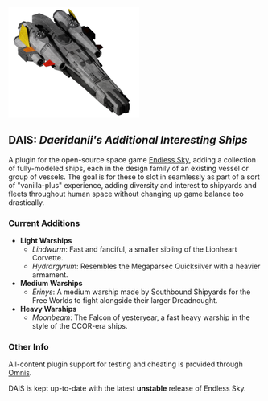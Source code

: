 ![Moonbeam](images/thumbnail/moonbeam.png)

## DAIS: *Daeridanii's Additional Interesting Ships*

A plugin for the open-source space game [Endless Sky](https://www.github.com/endless-sky/endless-sky), adding a collection of fully-modeled ships, each in the design family of an existing vessel or group of vessels. The goal is for these to slot in seamlessly as part of a sort of "vanilla-plus" experience, adding diversity and interest to shipyards and fleets throughout human space without changing up game balance too drastically.

### Current Additions
* **Light Warships**
    * _Lindwurm_: Fast and fanciful, a smaller sibling of the Lionheart Corvette.
    * _Hydrargyrum_: Resembles the Megaparsec Quicksilver with a heavier armament.
* **Medium Warships**
    * _Erinys_: A medium warship made by Southbound Shipyards for the Free Worlds to fight alongside their larger Dreadnought.
* **Heavy Warships**
    * _Moonbeam_: The Falcon of yesteryear, a fast heavy warship in the style of the CCOR-era ships.

### Other Info
All-content plugin support for testing and cheating is provided through [Omnis](https://www.github.com/DarcyManoel/-Omnis).

DAIS is kept up-to-date with the latest **unstable** release of Endless Sky.
